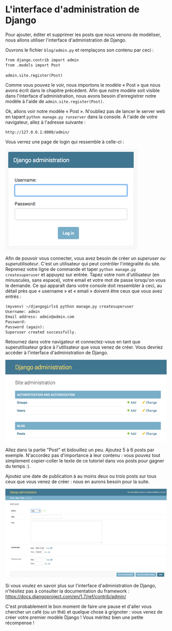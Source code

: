 # L'interface d'administration de Django

Pour ajouter, éditer et supprimer les posts que nous venons de modéliser, nous allons utiliser l'interface d'administration de Django.

Ouvrons le fichier `blog/admin.py` et remplaçons son contenu par ceci :

    from django.contrib import admin
    from .models import Post
    
    admin.site.register(Post)
    

Comme vous pouvez le voir, nous importons le modèle « Post » que nous avons écrit dans le chapitre précédent. Afin que notre modèle soit visible dans l'interface d'administration, nous avons besoin d'enregistrer notre modèle à l'aide de `admin.site.register(Post)`.

Ok, allons voir notre modèle « Post ». N'oubliez pas de lancer le server web en tapant `python manage.py runserver` dans la console. À l'aide de votre navigateur, allez à l'adresse suivante :

    http://127.0.0.1:8000/admin/
    

Vous verrez une page de login qui ressemble à celle-ci :

![Page de login][1]

 [1]: images/login_page2.png

Afin de pouvoir vous connecter, vous avez besoin de créer un *superuser ou superutilisateur*. C'est un utilisateur qui peut contrôler l'intégralité du site. Reprenez votre ligne de commande et taper `python manage.py createsuperuser` et appuyez sur entrée. Tapez votre nom d'utilisateur (en minuscules, sans espace), votre email et votre mot de passe lorsqu'on vous le demande. Ce qui apparaît dans votre console doit ressembler à ceci, au détail près que « username » et « email » doivent être ceux que vous avez entrés :

    (myvenv) ~/djangogirls$ python manage.py createsuperuser
    Username: admin
    Email address: admin@admin.com
    Password:
    Password (again):
    Superuser created successfully.
    

Retournez dans votre navigateur et connectez-vous en tant que superutilisateur grâce à l'utilisateur que vous venez de créer. Vous devriez accéder à l'interface d'administration de Django.

![Django admin][2]

 [2]: images/django_admin3.png

Allez dans la partie "Post" et bidouillez un peu. Ajoutez 5 à 6 posts par exemple. N'accordez pas d'importance à leur contenu : vous pouvez tout simplement copier-coller le texte de ce tutoriel dans vos posts pour gagner du temps :).

Ajoutez une date de publication à au moins deux ou trois posts sur tous ceux que vous venez de créer : nous en aurons besoin pour la suite.

![Django admin][3]

 [3]: images/edit_post3.png

Si vous voulez en savoir plus sur l'interface d'administration de Django, n'hésitez pas à consulter la documentation du framework : https://docs.djangoproject.com/en/1.7/ref/contrib/admin/

C'est probablement le bon moment de faire une pause et d'aller vous chercher un café (ou un thé) et quelque chose à grignoter : vous venez de créer votre premier modèle Django ! Vous méritez bien une petite récompense !
